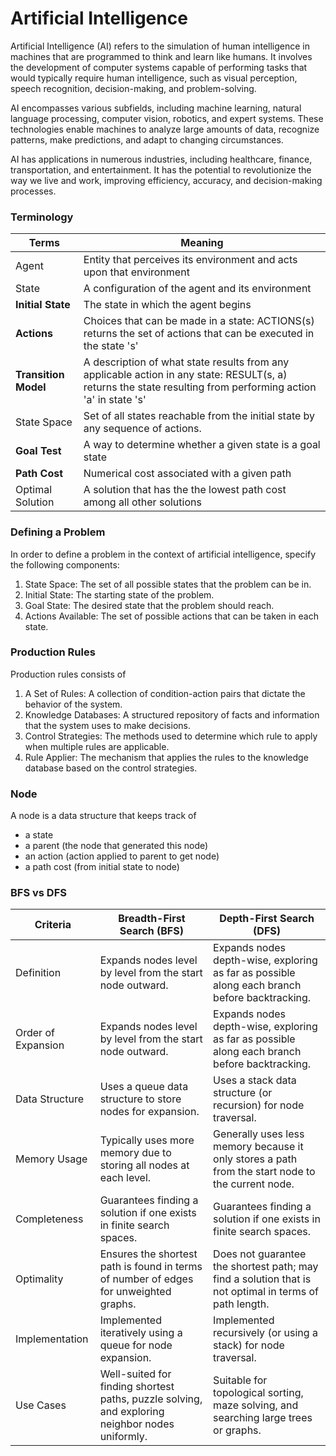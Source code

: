 # Artificial Intelligence

Artificial Intelligence (AI) refers to the simulation of human intelligence in machines that are programmed to think and learn like humans. It involves the development of computer systems capable of performing tasks that would typically require human intelligence, such as visual perception, speech recognition, decision-making, and problem-solving.

AI encompasses various subfields, including machine learning, natural language processing, computer vision, robotics, and expert systems. These technologies enable machines to analyze large amounts of data, recognize patterns, make predictions, and adapt to changing circumstances.

AI has applications in numerous industries, including healthcare, finance, transportation, and entertainment. It has the potential to revolutionize the way we live and work, improving efficiency, accuracy, and decision-making processes.

### Terminology

Terms | Meaning
--- | ---
Agent | Entity that perceives its environment and acts upon that environment
State | A configuration of the agent and its environment
**Initial State** | The state in which the agent begins
**Actions** | Choices that can be made in a state: ACTIONS(s) returns the set of actions that can be executed in the state 's'
**Transition Model** | A description of what state results from any applicable action in any state: RESULT(s, a) returns the state resulting from performing action 'a' in state 's'
State Space | Set of all states reachable from the initial state by any sequence of actions.
**Goal Test** | A way to determine whether a given state is a goal state
**Path Cost** | Numerical cost associated with a given path
Optimal Solution | A solution that has the the lowest path cost among all other solutions

### Defining a Problem

In order to define a problem in the context of artificial intelligence, specify the following components:

1. State Space: The set of all possible states that the problem can be in.
2. Initial State: The starting state of the problem.
3. Goal State: The desired state that the problem should reach.
4. Actions Available: The set of possible actions that can be taken in each state.

### Production Rules

Production rules consists of
1. A Set of Rules: A collection of condition-action pairs that dictate the behavior of the system.
2. Knowledge Databases: A structured repository of facts and information that the system uses to make decisions.
3. Control Strategies: The methods used to determine which rule to apply when multiple rules are applicable.
4. Rule Applier: The mechanism that applies the rules to the knowledge database based on the control strategies.

### Node
A node is a data structure that keeps track of
- a state
- a parent (the node that generated this node)
- an action (action applied to parent to get node)
- a path cost (from initial state to node)

### BFS vs DFS


| Criteria            | Breadth-First Search (BFS)                                 | Depth-First Search (DFS)                                     |
|---------------------|------------------------------------------------------------|--------------------------------------------------------------|
| Definition          | Expands nodes level by level from the start node outward.  | Expands nodes depth-wise, exploring as far as possible along each branch before backtracking.|
| Order of Expansion  | Expands nodes level by level from the start node outward.  | Expands nodes depth-wise, exploring as far as possible along each branch before backtracking.|
| Data Structure      | Uses a queue data structure to store nodes for expansion.  | Uses a stack data structure (or recursion) for node traversal.|
| Memory Usage        | Typically uses more memory due to storing all nodes at each level. | Generally uses less memory because it only stores a path from the start node to the current node. |
| Completeness        | Guarantees finding a solution if one exists in finite search spaces. | Guarantees finding a solution if one exists in finite search spaces. |
| Optimality          | Ensures the shortest path is found in terms of number of edges for unweighted graphs. | Does not guarantee the shortest path; may find a solution that is not optimal in terms of path length. |
| Implementation      | Implemented iteratively using a queue for node expansion.   | Implemented recursively (or using a stack) for node traversal. |
| Use Cases           | Well-suited for finding shortest paths, puzzle solving, and exploring neighbor nodes uniformly. | Suitable for topological sorting, maze solving, and searching large trees or graphs. |

